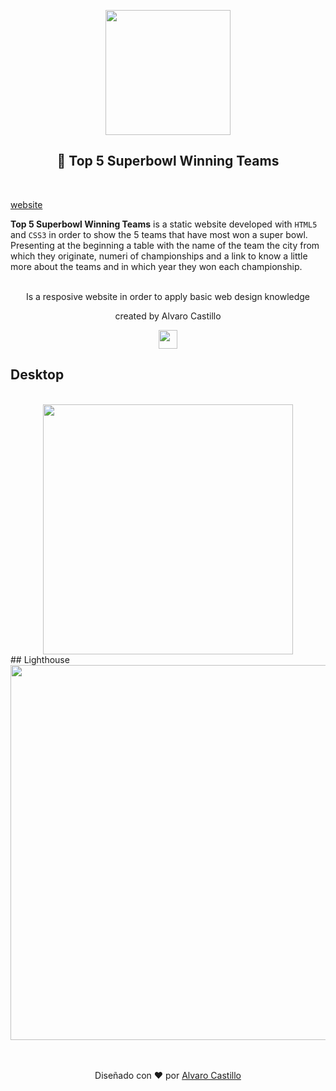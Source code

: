 <p align="center">
  <a href="https://github.com/Mrbanano"><img src="https://i.postimg.cc/ryH7BVwb/undraw-game-day-ucx9.png" height="200"></a>
</p>
</p>
<p align="center">
<h2 align="center">🏈 Top 5 Superbowl Winning Teams</h3>
<br>
</p>

[website](https://mrbanano.github.io/Top-Five-Superbowl-Winning-Teams/index.html)

 **Top 5 Superbowl Winning Teams** is a static website developed with `HTML5` and `CSS3` in order to show the 5 teams that have most won a super bowl.
  Presenting at the beginning a table with the name of the team the city from which they originate, numeri of championships and a link to know a little more about the teams and in which year they won each championship.

<p align="center">
<br>
 Is a resposive website in order to apply basic web design knowledge
 <br>
 <p align="center">created by Alvaro Castillo</p>
 </p>



<p align="center">
  <a href="https://github.com/Mrbanano"><img src="https://i.postimg.cc/fT7JqqM3/blanco2.png" height="30"></a>
</p>


## Desktop

<div align="center" >

<br>
<img width="400px" src="https://i.postimg.cc/RCsz5YVh/Captura-web-29-7-2021-123359-mrbanano-github-io.jpg" />

</div>
## Lighthouse

<div align="center" >

<img width="600px" src="https://i.postimg.cc/6QGvf620/codypage.png" />

</div>
<br>
<br>


<div align="center">

Diseñado con ♥️ por [Alvaro Castillo](https://www.linkedin.com/in/alvaro-castillo-c/)

<div>

